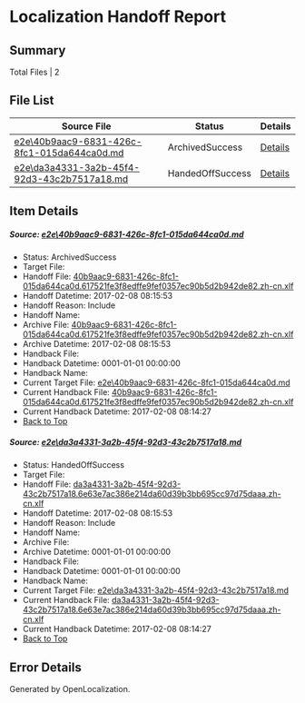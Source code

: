 # <a name='report-top'></a> Localization Handoff Report

## Summary
 Total Files | 2

## File List
 Source File | Status | Details 
 ----------- | ------ | ------- 
 [e2e\40b9aac9-6831-426c-8fc1-015da644ca0d.md](https://github.com/OpenLocalizationTestOrg/ol-test0/blob/3fe7fee788bf03a434faa0cf4926025508a83e15/e2e/40b9aac9-6831-426c-8fc1-015da644ca0d.md) | ArchivedSuccess | [Details](#3c2e4411f8c830229eaad2bdfb69ca29e7575a821)
 [e2e\da3a4331-3a2b-45f4-92d3-43c2b7517a18.md](https://github.com/OpenLocalizationTestOrg/ol-test0/blob/3fe7fee788bf03a434faa0cf4926025508a83e15/e2e/da3a4331-3a2b-45f4-92d3-43c2b7517a18.md) | HandedOffSuccess | [Details](#124ea8b7aa4f5eaf3ef55261a1b552283fb76edd2)

## Item Details
##### <a name='3c2e4411f8c830229eaad2bdfb69ca29e7575a821'></a> Source: [e2e\40b9aac9-6831-426c-8fc1-015da644ca0d.md](https://github.com/OpenLocalizationTestOrg/ol-test0/blob/3fe7fee788bf03a434faa0cf4926025508a83e15/e2e/40b9aac9-6831-426c-8fc1-015da644ca0d.md)
* Status: ArchivedSuccess
* Target File: 
* Handoff File: [40b9aac9-6831-426c-8fc1-015da644ca0d.617521fe3f8edffe9fef0357ec90b5d2b942de82.zh-cn.xlf](https://github.com/OpenLocalizationTestOrg/ol-test0-handoff/blob/ba402c5b3b04030cf8a838923dfc77bafb97df6f/ol-handoff/OpenLocalizationTestOrg/ol-test0-zhcn/shujia/ht/40b9aac9-6831-426c-8fc1-015da644ca0d.617521fe3f8edffe9fef0357ec90b5d2b942de82.zh-cn.xlf)
* Handoff Datetime: 2017-02-08 08:15:53
* Handoff Reason: Include
* Handoff Name: 
* Archive File: [40b9aac9-6831-426c-8fc1-015da644ca0d.617521fe3f8edffe9fef0357ec90b5d2b942de82.zh-cn.xlf](https://github.com/OpenLocalizationTestOrg/ol-test0-handoff/blob/d60baced608c286b345dcdbfc88eb285577806ad/ol-archive/OpenLocalizationTestOrg/ol-test0-zhcn/shujia/ht/40b9aac9-6831-426c-8fc1-015da644ca0d.617521fe3f8edffe9fef0357ec90b5d2b942de82.zh-cn.xlf)
* Archive Datetime: 2017-02-08 08:15:53
* Handback File: 
* Handback Datetime: 0001-01-01 00:00:00
* Handback Name: 
* Current Target File: [e2e\40b9aac9-6831-426c-8fc1-015da644ca0d.md](https://github.com/OpenLocalizationTestOrg/ol-test0-zhcn/blob/295adf2fd49bd7d070f779ad571a887b4f49cf7b/e2e/40b9aac9-6831-426c-8fc1-015da644ca0d.md)
* Current Handback File: [40b9aac9-6831-426c-8fc1-015da644ca0d.617521fe3f8edffe9fef0357ec90b5d2b942de82.zh-cn.xlf](https://github.com/OpenLocalizationTestOrg/ol-test0-handback/blob/d5cef625ef4a41b113ff24a82cdd5d3d029e3254/ol-handback/OpenLocalizationTestOrg/ol-test0-zhcn/shujia/ht/40b9aac9-6831-426c-8fc1-015da644ca0d.617521fe3f8edffe9fef0357ec90b5d2b942de82.zh-cn.xlf)
* Current Handback Datetime: 2017-02-08 08:14:27
* [Back to Top](#report-top)

##### <a name='124ea8b7aa4f5eaf3ef55261a1b552283fb76edd2'></a> Source: [e2e\da3a4331-3a2b-45f4-92d3-43c2b7517a18.md](https://github.com/OpenLocalizationTestOrg/ol-test0/blob/3fe7fee788bf03a434faa0cf4926025508a83e15/e2e/da3a4331-3a2b-45f4-92d3-43c2b7517a18.md)
* Status: HandedOffSuccess
* Target File: 
* Handoff File: [da3a4331-3a2b-45f4-92d3-43c2b7517a18.6e63e7ac386e214da60d39b3bb695cc97d75daaa.zh-cn.xlf](https://github.com/OpenLocalizationTestOrg/ol-test0-handoff/blob/ba402c5b3b04030cf8a838923dfc77bafb97df6f/ol-handoff/OpenLocalizationTestOrg/ol-test0-zhcn/shujia/ht/da3a4331-3a2b-45f4-92d3-43c2b7517a18.6e63e7ac386e214da60d39b3bb695cc97d75daaa.zh-cn.xlf)
* Handoff Datetime: 2017-02-08 08:15:53
* Handoff Reason: Include
* Handoff Name: 
* Archive File: 
* Archive Datetime: 0001-01-01 00:00:00
* Handback File: 
* Handback Datetime: 0001-01-01 00:00:00
* Handback Name: 
* Current Target File: [e2e\da3a4331-3a2b-45f4-92d3-43c2b7517a18.md](https://github.com/OpenLocalizationTestOrg/ol-test0-zhcn/blob/295adf2fd49bd7d070f779ad571a887b4f49cf7b/e2e/da3a4331-3a2b-45f4-92d3-43c2b7517a18.md)
* Current Handback File: [da3a4331-3a2b-45f4-92d3-43c2b7517a18.6e63e7ac386e214da60d39b3bb695cc97d75daaa.zh-cn.xlf](https://github.com/OpenLocalizationTestOrg/ol-test0-handback/blob/d5cef625ef4a41b113ff24a82cdd5d3d029e3254/ol-handback/OpenLocalizationTestOrg/ol-test0-zhcn/shujia/ht/da3a4331-3a2b-45f4-92d3-43c2b7517a18.6e63e7ac386e214da60d39b3bb695cc97d75daaa.zh-cn.xlf)
* Current Handback Datetime: 2017-02-08 08:14:27
* [Back to Top](#report-top)


## Error Details

Generated by OpenLocalization.

